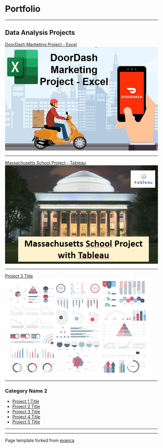 # Portfolio

- - -

## Data Analysis Projects

[DoorDash Marketing Project - Excel](https://www.linkedin.com/pulse/doordash-marketing-project-excel-kelton-garcia-santos/)
[<img src="images/projects/Doordash/doordash.jpg?raw=true">](https://www.linkedin.com/pulse/doordash-marketing-project-excel-kelton-garcia-santos/)

- - -

[Massachusetts School Project - Tableau](/sample_project.md)
[<img src="images/projects/Mass_tableau/school.png?raw=true">](/sample_project.md)

- - -

[Project 3 Title](http://example.com/)
<img src="images/dummy_thumbnail.jpg?raw=true">

- - -

### Category Name 2

* [Project 1 Title](http://example.com/)
* [Project 2 Title](http://example.com/)
* [Project 3 Title](http://example.com/)
* [Project 4 Title](http://example.com/)
* [Project 5 Title](http://example.com/)

- - -

- - -

Page template forked from <a href="https://github.com/evanca/quick-portfolio">evanca</a>